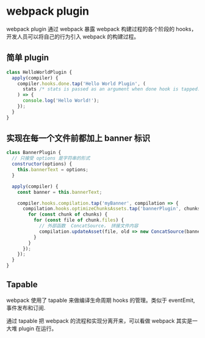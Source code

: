 # webpack plugin

webpack plugin 通过 webpack 暴露 webpack 构建过程的各个阶段的 hooks，开发人员可以将自己的行为引入 webpack 的构建过程。

## 简单 plugin

```javascript
class HelloWorldPlugin {
  apply(compiler) {
    compiler.hooks.done.tap('Hello World Plugin', (
      stats /* stats is passed as an argument when done hook is tapped.  */
    ) => {
      console.log('Hello World!');
    });
  }
}
```

## 实现在每一个文件前都加上 banner 标识

```javascript
class BannerPlugin {
  // 只接受 options 是字符串的形式
  constructor(options) {
    this.bannerText = options;
  }

  apply(compiler) {
    const banner = this.bannerText;

    compiler.hooks.compilation.tap('myBanner', compilation => {
      compilation.hooks.optimizeChunksAssets.tap('bannerPlugin', chunks => {
        for (const chunk of chunks) {
          for (const file of chunk.files) {
            // 外部函数  ConcatSource， 拼接文件内容
            compilation.updateAsset(file, old => new ConcatSource(banner, '\n', old));
          }
        }
      });
    });
  }
}
```

## Tapable

webpack 使用了 tapable 来做编译生命周期 hooks 的管理。类似于 eventEmit, 事件发布和订阅.

通过 tapable 把 webpack 的流程和实现分离开来，可以看做 webpack 其实是一大堆 plugin 在运行。
